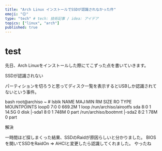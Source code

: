 ```yaml
---
title: "Arch Linux インストールでSSDが認識されなかった件"
emoji: "😊"
type: "tech" # tech: 技術記事 / idea: アイデア
topics: ["linux", "arch"]
published: true
---
```


# test

先日、Arch Linuxをインストールした際にてこずった点を書いていきます。

SSDが認識されない

パーティションを切ろうと思ってディスク一覧を表示するとUSBしか認識されてないという事件。

bash
root@archiso ~ # lsblk
NAME   MAJ:MIN RM   SIZE RO TYPE MOUNTPOINTS
loop0    7:0    0 669.2M  1 loop /run/archiso/airootfs
sda      8:0    1  14.5G  0 disk
|-sda1   8:0    1   748M  0 part /run/archiso/bootmnt
|-sda2   8:2    1    78M  0 part


解決

一時間ほど探しまくった結果、SSDのRaidが原因らしいと分かりました。
BIOSを開いてSSDをRaidOn => AHCIと変更したら認識してくれました。
やったね

